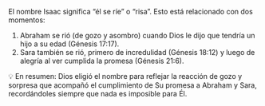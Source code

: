 El nombre Isaac significa “él se ríe” o “risa”. Esto está relacionado con dos momentos:  
  
1. Abraham se rió (de gozo y asombro) cuando Dios le dijo que tendría un hijo a su edad (Génesis 17:17).  
2. Sara también se rió, primero de incredulidad (Génesis 18:12) y luego de alegría al ver cumplida la promesa (Génesis 21:6).  
  
💡 En resumen: Dios eligió el nombre para reflejar la reacción de gozo y sorpresa que acompañó el cumplimiento de Su promesa a Abraham y Sara, recordándoles siempre que nada es imposible para Él.